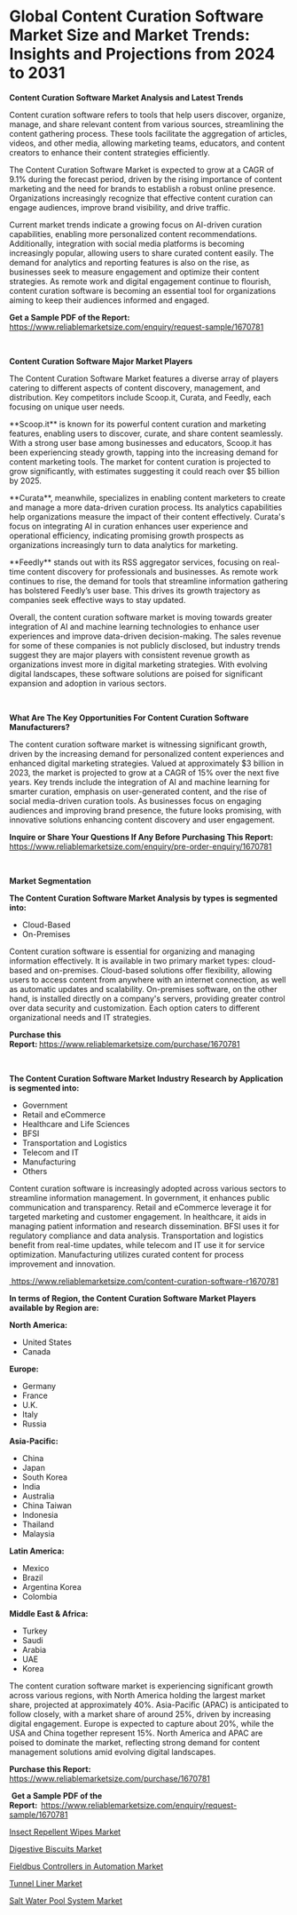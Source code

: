 <p><h1>Global Content Curation Software Market Size and Market Trends: Insights and Projections from 2024 to 2031</h1></p><p><strong>Content Curation Software Market Analysis and Latest Trends</strong></p>
<p><p>Content curation software refers to tools that help users discover, organize, manage, and share relevant content from various sources, streamlining the content gathering process. These tools facilitate the aggregation of articles, videos, and other media, allowing marketing teams, educators, and content creators to enhance their content strategies efficiently.</p><p>The Content Curation Software Market is expected to grow at a CAGR of 9.1% during the forecast period, driven by the rising importance of content marketing and the need for brands to establish a robust online presence. Organizations increasingly recognize that effective content curation can engage audiences, improve brand visibility, and drive traffic. </p><p>Current market trends indicate a growing focus on AI-driven curation capabilities, enabling more personalized content recommendations. Additionally, integration with social media platforms is becoming increasingly popular, allowing users to share curated content easily. The demand for analytics and reporting features is also on the rise, as businesses seek to measure engagement and optimize their content strategies. As remote work and digital engagement continue to flourish, content curation software is becoming an essential tool for organizations aiming to keep their audiences informed and engaged.</p></p>
<p><strong>Get a Sample PDF of the Report:&nbsp;</strong> <a href="https://www.reliablemarketsize.com/enquiry/request-sample/1670781?utm_campaign=1170&utm_medium=2&utm_source=Github&utm_content=ia&utm_term=09102024&utm_id=content-curation-software">https://www.reliablemarketsize.com/enquiry/request-sample/1670781</a></p>
<p>&nbsp;</p>
<p><strong>Content Curation Software Major Market Players</strong></p>
<p><p>The Content Curation Software Market features a diverse array of players catering to different aspects of content discovery, management, and distribution. Key competitors include Scoop.it, Curata, and Feedly, each focusing on unique user needs.</p><p>**Scoop.it** is known for its powerful content curation and marketing features, enabling users to discover, curate, and share content seamlessly. With a strong user base among businesses and educators, Scoop.it has been experiencing steady growth, tapping into the increasing demand for content marketing tools. The market for content curation is projected to grow significantly, with estimates suggesting it could reach over $5 billion by 2025.</p><p>**Curata**, meanwhile, specializes in enabling content marketers to create and manage a more data-driven curation process. Its analytics capabilities help organizations measure the impact of their content effectively. Curata's focus on integrating AI in curation enhances user experience and operational efficiency, indicating promising growth prospects as organizations increasingly turn to data analytics for marketing.</p><p>**Feedly** stands out with its RSS aggregator services, focusing on real-time content discovery for professionals and businesses. As remote work continues to rise, the demand for tools that streamline information gathering has bolstered Feedly’s user base. This drives its growth trajectory as companies seek effective ways to stay updated.</p><p>Overall, the content curation software market is moving towards greater integration of AI and machine learning technologies to enhance user experiences and improve data-driven decision-making. The sales revenue for some of these companies is not publicly disclosed, but industry trends suggest they are major players with consistent revenue growth as organizations invest more in digital marketing strategies. With evolving digital landscapes, these software solutions are poised for significant expansion and adoption in various sectors.</p></p>
<p>&nbsp;</p>
<p><strong>What Are The Key Opportunities For Content Curation Software Manufacturers?</strong></p>
<p><p>The content curation software market is witnessing significant growth, driven by the increasing demand for personalized content experiences and enhanced digital marketing strategies. Valued at approximately $3 billion in 2023, the market is projected to grow at a CAGR of 15% over the next five years. Key trends include the integration of AI and machine learning for smarter curation, emphasis on user-generated content, and the rise of social media-driven curation tools. As businesses focus on engaging audiences and improving brand presence, the future looks promising, with innovative solutions enhancing content discovery and user engagement.</p></p>
<p><strong>Inquire or Share Your Questions If Any Before Purchasing This Report:</strong> <a href="https://www.reliablemarketsize.com/enquiry/pre-order-enquiry/1670781?utm_campaign=1170&utm_medium=2&utm_source=Github&utm_content=ia&utm_term=09102024&utm_id=content-curation-software">https://www.reliablemarketsize.com/enquiry/pre-order-enquiry/1670781</a></p>
<p>&nbsp;</p>
<p><strong>Market Segmentation</strong></p>
<p><strong>The Content Curation Software Market Analysis by types is segmented into:</strong></p>
<p><ul><li>Cloud-Based</li><li>On-Premises</li></ul></p>
<p><p>Content curation software is essential for organizing and managing information effectively. It is available in two primary market types: cloud-based and on-premises. Cloud-based solutions offer flexibility, allowing users to access content from anywhere with an internet connection, as well as automatic updates and scalability. On-premises software, on the other hand, is installed directly on a company's servers, providing greater control over data security and customization. Each option caters to different organizational needs and IT strategies.</p></p>
<p><strong>Purchase this Report:&nbsp;</strong><a href="https://www.reliablemarketsize.com/purchase/1670781?utm_campaign=1170&utm_medium=2&utm_source=Github&utm_content=ia&utm_term=09102024&utm_id=content-curation-software">https://www.reliablemarketsize.com/purchase/1670781</a></p>
<p>&nbsp;</p>
<p><strong>The Content Curation Software Market Industry Research by Application is segmented into:</strong></p>
<p><ul><li>Government</li><li>Retail and eCommerce</li><li>Healthcare and Life Sciences</li><li>BFSI</li><li>Transportation and Logistics</li><li>Telecom and IT</li><li>Manufacturing</li><li>Others</li></ul></p>
<p><p>Content curation software is increasingly adopted across various sectors to streamline information management. In government, it enhances public communication and transparency. Retail and eCommerce leverage it for targeted marketing and customer engagement. In healthcare, it aids in managing patient information and research dissemination. BFSI uses it for regulatory compliance and data analysis. Transportation and logistics benefit from real-time updates, while telecom and IT use it for service optimization. Manufacturing utilizes curated content for process improvement and innovation.</p></p>
<p><a href="https://www.reliablemarketsize.com/content-curation-software-r1670781?utm_campaign=1170&utm_medium=2&utm_source=Github&utm_content=ia&utm_term=09102024&utm_id=content-curation-software">&nbsp;https://www.reliablemarketsize.com/content-curation-software-r1670781</a></p>
<p><strong>In terms of Region, the Content Curation Software Market Players available by Region are:</strong></p>
<p>
    <p> <strong> North America: </strong>
        <ul>
            <li>United States</li>
            <li>Canada</li>
        </ul>
        </p> 
    <p> <strong> Europe: </strong>
        <ul>
            <li>Germany</li>
            <li>France</li>
            <li>U.K.</li>
            <li>Italy</li>
            <li>Russia</li>
        </ul>
        </p> 
    <p> <strong> Asia-Pacific: </strong>
        <ul>
            <li>China</li>
            <li>Japan</li>
            <li>South Korea</li>
            <li>India</li>
            <li>Australia</li>
            <li>China Taiwan</li>
            <li>Indonesia</li>
            <li>Thailand</li>
            <li>Malaysia</li>
        </ul>
        </p> 
    <p> <strong> Latin America: </strong>
        <ul>
            <li>Mexico</li>
            <li>Brazil</li>
            <li>Argentina Korea</li>
            <li>Colombia</li>
        </ul>
        </p> 
    <p> <strong> Middle East & Africa: </strong>
        <ul>
            <li>Turkey</li>
            <li>Saudi</li>
            <li>Arabia</li>
            <li>UAE</li>
            <li>Korea</li>
        </ul>
    </p>
    </p>
<p><p>The content curation software market is experiencing significant growth across various regions, with North America holding the largest market share, projected at approximately 40%. Asia-Pacific (APAC) is anticipated to follow closely, with a market share of around 25%, driven by increasing digital engagement. Europe is expected to capture about 20%, while the USA and China together represent 15%. North America and APAC are poised to dominate the market, reflecting strong demand for content management solutions amid evolving digital landscapes.</p></p>
<p><strong>Purchase this Report: </strong><a href="https://www.reliablemarketsize.com/purchase/1670781?utm_campaign=1170&utm_medium=2&utm_source=Github&utm_content=ia&utm_term=09102024&utm_id=content-curation-software">https://www.reliablemarketsize.com/purchase/1670781</a></p>
<p>&nbsp;<strong>Get a Sample PDF of the Report:&nbsp;&nbsp;</strong><a href="https://www.reliablemarketsize.com/enquiry/request-sample/1670781?utm_campaign=1170&utm_medium=2&utm_source=Github&utm_content=ia&utm_term=09102024&utm_id=content-curation-software">https://www.reliablemarketsize.com/enquiry/request-sample/1670781</a></p>
<p><strong></strong></p>
<p><p><a href="https://www.linkedin.com/pulse/insect-repellent-wipes-industry-forecast-market-shifts-strategic-p5bde?utm_campaign=1170&utm_medium=2&utm_source=Github&utm_content=ia&utm_term=09102024&utm_id=content-curation-software">Insect Repellent Wipes Market</a></p><p><a href="https://issuu.com/reportprime-2/docs/digestive-biscuits-market-size-2030_98a5ccb054d997?utm_campaign=1170&utm_medium=2&utm_source=Github&utm_content=ia&utm_term=09102024&utm_id=content-curation-software">Digestive Biscuits Market</a></p><p><a href="https://github.com/sofayahoo2023/Market-Research-Report-List-6/blob/main/fieldbus-controllers-in-automation-market.md?utm_campaign=1170&utm_medium=2&utm_source=Github&utm_content=ia&utm_term=09102024&utm_id=content-curation-software">Fieldbus Controllers in Automation Market</a></p><p><a href="https://github.com/ruizemdixiono/Market-Research-Report-List-1/blob/main/tunnel-liner-market.md?utm_campaign=1170&utm_medium=2&utm_source=Github&utm_content=ia&utm_term=09102024&utm_id=content-curation-software">Tunnel Liner Market</a></p><p><a href="https://www.linkedin.com/pulse/salt-water-pool-system-market-trends-strategic-insights-2024-pw4of?utm_campaign=1170&utm_medium=2&utm_source=Github&utm_content=ia&utm_term=09102024&utm_id=content-curation-software">Salt Water Pool System Market</a></p></p>